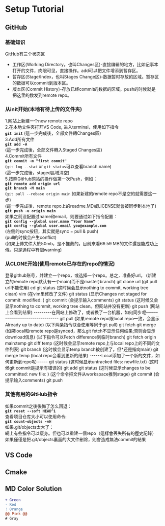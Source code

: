 # Setup Tutorial

## GitHub

### 基础知识
GitHub有三个状态区  
- 工作区(Working Directory，也叫Changes区)-直接编辑的地方，比如记事本打开的文件，肉眼可见，直接操作。add可以把文件增添到暂存区。  
- 暂存区(Stage/Index，也叫Stages Change区)-数据暂时存放的区域。暂存区的数据可以commit到版本区。  
- 版本区(Commit History)-存放已经commit的数据的区域。push的时候就是把这里的数发到remote repo。   

### 从init开始(本地有待上传的文件夹)  
1.网站上新建一个new remote repo  
2.在本地文件夾打开VS Code, 进入terminal，使用如下指令   
**`git init`**
(這一步完成後，全部文件轉Changes區)  
3.Add所有文件  
**`git add -A`**  
(這一步完成後，全部文件轉入Staged Changes區)  
4.Commit所有文件  
**`git commit -m "first commit"`**    
(`git log --stat` or `git status`可以查看branch name)  
(這一步完成後，staged區域清空)  
5.按照GitHub网站的操作做第一次Push，例如：  
**`git remote add origin url`**  
**`git branch -M main`**  
(`git pull --rebase origin main` 如果新建的remote repo不是空的就需要这一步)  
(這一步完成後，remote repo上的readme.MD或LICENSE就會被同步到本地了)  
**`git push -u origin main`**  
如果之前没配置过name和email，则要通过如下指令配置：  
**`git config --global user.name "Your Name"`**  
**`git config --global user.email you@example.com`**  
(左侧的sync按钮，其实就是sync = pull & push)  
(pull的时候会产生conflict)   
(如果上傳文件大於50mb，是不推薦的。目前來看69.59 MB的文件還是能成功上傳。只是過程中有個warning)  

### 从CLONE开始(使用remote已存在的repo的情況)
登录github账号，并建立一个repo，或选择一个repo。总之，准备好url。
(新建立的remote repo默认有一个main(而不是master)branch)
git clone url
(git pull url不能使用)
cd <folder>
git status
(这时候会显示nothing to commit, working tree clean)
vim <filename>
(在vim里修改了文件)
git status
(显示Changes not staged for commit: modified: <filename>)
git commit <filename>
(会提示输入comments)
git status
(这时候又会显示nothing to commit, working tree clean。但网站并没有更新)
git push
(网站上会看到结果)
---------在网站上修改了，或者换了一台机器，如何同步呢---------------------------------
git pull
(如果remote repo跟local repo一致，会显示Already up to date)
(以下两条指令联合使用等同于git pull)
git fetch
git merge
(如果local和remote repo是synced，那么git fetch不显示任何结果;否则会显示download信息)
(以下指令可以Fetch difference到临时branch)
git fetch origin main:temp
git diff temp
(这时候会显示remote repo上与local repo上的不同的文件列表)
git branch
(这时候会显示temp branch被创建了，但*还是指向main)
git merge temp
(local repo会看到更新的结果)
------Local添加了一个新的文件，如何更新到repo呢------
git status
(这时候显示untracked files: newfile.txt)
(这时候git commit是提示有错误的)
git add <filename>
git status
(这时候显示changes to be committed: new file: <filename>)
(这个命令把文件从workspace推到stage)
git commit
(会提示输入comments)
git push

### 其他有用的GitHub指令
如果commit之後後悔了怎么回退：  
**`git reset --soft HEAD^1`**  
查看项目仓库大小可以使用命令:  
**`git count-objects -vH`**   
如果.git/objects太大了：  
網上有些指令可以瘦身。但也可以重建一個repo（這樣會丟失所有的歷史記錄）  
如果僅僅是把.git/objects裏面的大文件刪除，則會造成無法commit的結果  


## VS Code

## Cmake



## MD Color Solution
```diff
+ Green
- Red
! Orange
@@ Pink @@
# Gray
```
